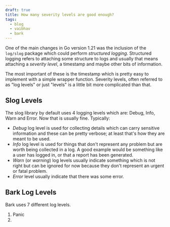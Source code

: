 ```yaml
---
draft: true
title: How many severity levels are good enough?
tags:
  - blog
  - vaibhav
  - bark
---
```

One of the main changes in Go version 1.21 was the inclusion of the `log/slog` package which could perform _structured logging_. Structured logging refers to attaching some structure to logs and usually that means attaching a _severity level_, a timestamp and maybe other bits of information. 

The most important of these is the timestamp which is pretty easy to implement with a simple wrapper function. Severity levels, often referred to as "log levels" or just "levels" is a little bit more complicated than that.

## Slog Levels
The slog library by default uses 4 logging levels which are: Debug, Info, Warn and Error. Now that is usually fine. Typically: 

- _Debug_ log level is used for collecting details which can carry sensitive information and these can be pretty verbose; at least that's how they are meant to be used.
- _Info_ log level is used for things that don't represent any problem but are worth being collected in a log. A good example would be something like a user has logged in, or that a report has been generated.
- _Warn_ (or _warning_) log levels usually indicate something which is not right but can be ignored for now because they don't represent an urgent or fatal problem.
- _Error_ level usually indicate that there was some error. 

## Bark Log Levels

Bark uses 7 different log levels. 

1. Panic
2. 